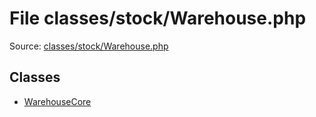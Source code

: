 File classes/stock/Warehouse.php
=========

Source: [classes/stock/Warehouse.php](https://github.com/PrestaShop/PrestaShop/blob/1.5.5.0/classes/stock/Warehouse.php)


Classes
-------

* [WarehouseCore](class.WarehouseCore.md)

